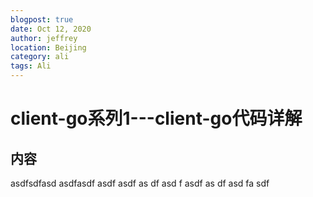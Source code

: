 ```yaml
---
blogpost: true
date: Oct 12, 2020
author: jeffrey
location: Beijing
category: ali
tags: Ali
---
```


# client-go系列1---client-go代码详解

## 内容

asdfsdfasd
asdfasdf
asdf
asdf
as
df
asd
f
asdf
as
df
asd
fa
sdf